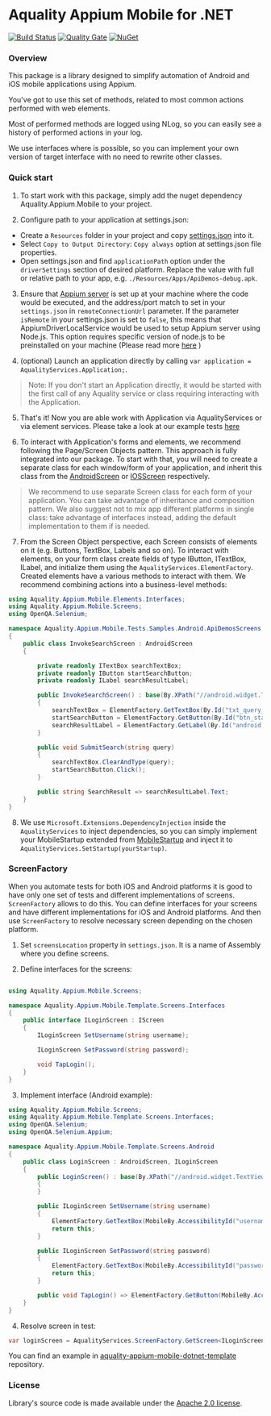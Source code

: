 # Aquality Appium Mobile for .NET

[![Build Status](https://dev.azure.com/aquality-automation/aquality-automation/_apis/build/status/aquality-automation.aquality-appium-mobile-dotnet?branchName=master)](https://dev.azure.com/aquality-automation/aquality-automation/_build/latest?definitionId=7&branchName=master)
[![Quality Gate](https://sonarcloud.io/api/project_badges/measure?project=aquality-automation_aquality-appium-mobile-dotnet&metric=alert_status)](https://sonarcloud.io/dashboard?id=aquality-automation_aquality-appium-mobile-dotnet)
[![NuGet](https://img.shields.io/nuget/v/Aquality.Appium.Mobile)](https://www.nuget.org/packages/Aquality.Appium.Mobile)

### Overview

This package is a library designed to simplify automation of Android and iOS mobile applications using Appium.

You've got to use this set of methods, related to most common actions performed with web elements.

Most of performed methods are logged using NLog, so you can easily see a history of performed actions in your log.

We use interfaces where is possible, so you can implement your own version of target interface with no need to rewrite other classes. 

### Quick start

1. To start work with this package, simply add the nuget dependency Aquality.Appium.Mobile to your project.

2. Configure path to your application at settings.json:
 - Create a `Resources` folder in your project and copy [settings.json](Aquality.Appium.Mobile/src/Aquality.Appium.Mobile/Resources/settings.json) into it. 
 - Select `Copy to Output Directory`: `Copy always` option at settings.json file properties.
 - Open settings.json and find `applicationPath` option under the `driverSettings` section of desired platform. Replace the value with full or relative path to your app, e.g. `./Resources/Apps/ApiDemos-debug.apk`.

3. Ensure that [Appium server](https://appium.io) is set up at your machine where the code would be executed, and the address/port match to set in your `settings.json` in `remoteConnectionUrl` parameter.
If the parameter `isRemote` in your settings.json is set to `false`, this means that AppiumDriverLocalService would be used to setup Appium server using Node.js. This option requires specific version of node.js to be preinstalled on your machine (Please read more [here](http://appium.io/docs/en/contributing-to-appium/appium-from-source/#nodejs) )

4. (optional) Launch an application directly by calling `var application = AqualityServices.Application;`. 
> Note: 
If you don't start an Application directly, it would be started with the first call of any Aquality service or class requiring interacting with the Application.

5. That's it! Now you are able work with Application via AqualityServices or via element services.
Please take a look at our example tests [here](Aquality.Appium.Mobile/tests/Aquality.Appium.Mobile.Tests/Samples/)

6. To interact with Application's forms and elements, we recommend following the Page/Screen Objects pattern. This approach is fully integrated into our package.
To start with that, you will need to create a separate class for each window/form of your application, and inherit this class from the [AndroidScreen](Aquality.Appium.Mobile/src/Aquality.Appium.Mobile/Screens/AndroidScreen.cs) or [IOSScreen](Aquality.Appium.Mobile/src/Aquality.Appium.Mobile/Screens/IOSScreen.cs) respectively. 

> We recommend to use separate Screen class for each form of your application. You can take advantage of inheritance and composition pattern. We also suggest not to mix app different platforms in single class: take advantage of interfaces instead, adding the default implementation to them if is needed.


7. From the Screen Object perspective, each Screen consists of elements on it (e.g. Buttons, TextBox, Labels and so on). 
To interact with elements, on your form class create fields of type IButton, ITextBox, ILabel, and initialize them using the `AqualityServices.ElementFactory`. Created elements have a various methods to interact with them. We recommend combining actions into a business-level methods:

```csharp
using Aquality.Appium.Mobile.Elements.Interfaces;
using Aquality.Appium.Mobile.Screens;
using OpenQA.Selenium;

namespace Aquality.Appium.Mobile.Tests.Samples.Android.ApiDemosScreens
{
    public class InvokeSearchScreen : AndroidScreen
    {

        private readonly ITextBox searchTextBox;
        private readonly IButton startSearchButton;
        private readonly ILabel searchResultLabel;

        public InvokeSearchScreen() : base(By.XPath("//android.widget.TextView[@text='App/Search/Invoke Search']"), "Invoke Search")
        {
            searchTextBox = ElementFactory.GetTextBox(By.Id("txt_query_prefill"), "Search");
            startSearchButton = ElementFactory.GetButton(By.Id("btn_start_search"), "Start search");
            searchResultLabel = ElementFactory.GetLabel(By.Id("android:id/search_src_text"), "Search results");
        }

        public void SubmitSearch(string query)
        {
            searchTextBox.ClearAndType(query);
            startSearchButton.Click();
        }

        public string SearchResult => searchResultLabel.Text;
    }
}


```

8. We use `Microsoft.Extensions.DependencyInjection` inside the `AqualityServices` to inject dependencies, so you can simply implement your MobileStartup extended from [MobileStartup](Aquality.Appium.Mobile/src/Aquality.Appium.Mobile/Applications/MobileStartup.cs) and inject it to `AqualityServices.SetStartup(yourStartup)`.

### ScreenFactory

When you automate tests for both iOS and Android platforms it is good to have only one set of tests and different implementations of screens. `ScreenFactory` allows to do this. You can define interfaces for your screens and have different implementations for iOS and Android platforms. And then use `ScreenFactory` to resolve necessary screen depending on the chosen platform.

1. Set `screensLocation` property in `settings.json`. It is a name of Assembly where you define screens.

2. Define interfaces for the screens:

```csharp

using Aquality.Appium.Mobile.Screens;

namespace Aquality.Appium.Mobile.Template.Screens.Interfaces
{
    public interface ILoginScreen : IScreen
    {
        ILoginScreen SetUsername(string username);

        ILoginScreen SetPassword(string password);

        void TapLogin();
    }
}

```

3. Implement interface (Android example):

```csharp
using Aquality.Appium.Mobile.Screens;
using Aquality.Appium.Mobile.Template.Screens.Interfaces;
using OpenQA.Selenium;
using OpenQA.Selenium.Appium;

namespace Aquality.Appium.Mobile.Template.Screens.Android
{
    public class LoginScreen : AndroidScreen, ILoginScreen
    {
        public LoginScreen() : base(By.XPath("//android.widget.TextView[@text='Login']"), "Login")
        {
        }

        public ILoginScreen SetUsername(string username)
        {
            ElementFactory.GetTextBox(MobileBy.AccessibilityId("username"), "Username").SendKeys(username);
            return this;
        }

        public ILoginScreen SetPassword(string password)
        {
            ElementFactory.GetTextBox(MobileBy.AccessibilityId("password"), "Password").TypeSecret(password);
            return this;
        }

        public void TapLogin() => ElementFactory.GetButton(MobileBy.AccessibilityId("loginBtn"), "Login").Click();
    }
}
```

4. Resolve screen in test:

```csharp
var loginScreen = AqualityServices.ScreenFactory.GetScreen<ILoginScreen>();
```

You can find an example in [aquality-appium-mobile-dotnet-template](https://github.com/aquality-automation/aquality-appium-mobile-dotnet-template) repository.

### License
Library's source code is made available under the [Apache 2.0 license](LICENSE).
